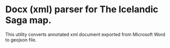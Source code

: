 # Docx (xml) parser for The Icelandic Saga map.
This utility converts annotated xml document exported from Microsoft Word to geojson file.
